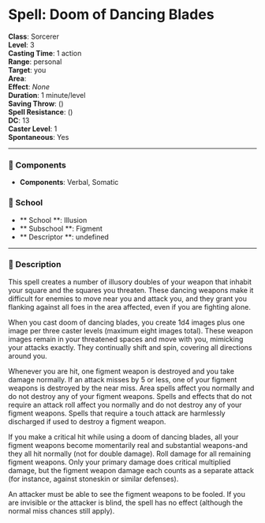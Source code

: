 
# Spell: Doom of Dancing Blades
**Class**: Sorcerer  
**Level**: 3  
**Casting Time**: 1 action  
**Range**: personal  
**Target**: you  
**Area**:   
**Effect**: _None_  
**Duration**: 1 minute/level  
**Saving Throw**:  ()  
**Spell Resistance**:  ()  
**DC**: 13  
**Caster Level**: 1  
**Spontaneous**: Yes

---

### 🔮 Components
- **Components**: Verbal, Somatic

### 🏫 School
- ** School **: Illusion
- ** Subschool **: Figment
- ** Descriptor **: undefined
---

### 📜 Description
This spell creates a number of illusory doubles of your weapon that inhabit your square and the squares you threaten. These dancing weapons make it difficult for enemies to move near you and attack you, and they grant you flanking against all foes in the area affected, even if you are fighting alone.

When you cast doom of dancing blades, you create 1d4 images plus one image per three caster levels (maximum eight images total). These weapon images remain in your threatened spaces and move with you, mimicking your attacks exactly. They continually shift and spin, covering all directions around you.

Whenever you are hit, one figment weapon is destroyed and you take damage normally. If an attack misses by 5 or less, one of your figment weapons is destroyed by the near miss. Area spells affect you normally and do not destroy any of your figment weapons. Spells and effects that do not require an attack roll affect you normally and do not destroy any of your figment weapons. Spells that require a touch attack are harmlessly discharged if used to destroy a figment weapon.

If you make a critical hit while using a doom of dancing blades, all your figment weapons become momentarily real and substantial weapons-and they all hit normally (not for double damage). Roll damage for all remaining figment weapons. Only your primary damage does critical multiplied damage, but the figment weapon damage each counts as a separate attack (for instance, against stoneskin or similar defenses).

An attacker must be able to see the figment weapons to be fooled. If you are invisible or the attacker is blind, the spell has no effect (although the normal miss chances still apply).
